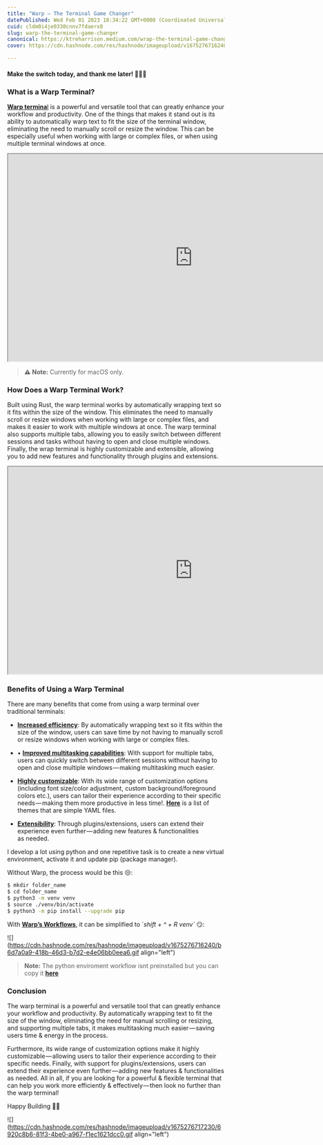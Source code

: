 ```yaml
---
title: "Warp — The Terminal Game Changer"
datePublished: Wed Feb 01 2023 18:34:22 GMT+0000 (Coordinated Universal Time)
cuid: cldm0i4je0330cnnv7fdaerx8
slug: warp-the-terminal-game-changer
canonical: https://ktreharrison.medium.com/wrap-the-terminal-game-changer-6196482c7d31?source=rss-ffad067cde1e------2
cover: https://cdn.hashnode.com/res/hashnode/imageupload/v1675276716240/b6d7a0a9-418b-46d3-b7d2-e4e06bb0eea6.gif

---
```


#### Make the switch today, and thank me later! 🙌🏾✨

### What is a Warp Terminal?

[**Warp termina**l](https://www.warp.dev/) is a powerful and versatile tool that can greatly enhance your workflow and productivity. One of the things that makes it stand out is its ability to automatically warp text to fit the size of the terminal window, eliminating the need to manually scroll or resize the window. This can be especially useful when working with large or complex files, or when using multiple terminal windows at once.

<iframe src="https://cdn.embedly.com/widgets/media.html?src=https%3A%2F%2Fwww.youtube.com%2Fembed%2FNKvlYZhjz5s&display_name=YouTube&url=https%3A%2F%2Fwww.youtube.com%2Fwatch%3Fv%3DNKvlYZhjz5s&image=http%3A%2F%2Fi.ytimg.com%2Fvi%2FNKvlYZhjz5s%2Fhqdefault.jpg&key=a19fcc184b9711e1b4764040d3dc5c07&type=text%2Fhtml&schema=youtube" width="854" height="480"><a href="https://medium.com/media/ccd404b414b48fa015b894bce92b2b5f/href">https://medium.com/media/ccd404b414b48fa015b894bce92b2b5f/href</a></iframe>

> **⚠️ Note:** Currently for macOS only.

### **How Does a Warp Terminal Work?**

Built using Rust, the warp terminal works by automatically wrapping text so it fits within the size of the window. This eliminates the need to manually scroll or resize windows when working with large or complex files, and makes it easier to work with multiple windows at once. The warp terminal also supports multiple tabs, allowing you to easily switch between different sessions and tasks without having to open and close multiple windows. Finally, the wrap terminal is highly customizable and extensible, allowing you to add new features and functionality through plugins and extensions.

<iframe src="https://cdn.embedly.com/widgets/media.html?src=https%3A%2F%2Fwww.youtube.com%2Fembed%2FUw7xQ3SD9P0%3Ffeature%3Doembed&display_name=YouTube&url=https%3A%2F%2Fwww.youtube.com%2Fwatch%3Fv%3DUw7xQ3SD9P0&image=https%3A%2F%2Fi.ytimg.com%2Fvi%2FUw7xQ3SD9P0%2Fhqdefault.jpg&key=a19fcc184b9711e1b4764040d3dc5c07&type=text%2Fhtml&schema=youtube" width="854" height="480"><a href="https://medium.com/media/3668fec96dd34acc2c21f233455c90f2/href">https://medium.com/media/3668fec96dd34acc2c21f233455c90f2/href</a></iframe>

### Benefits of Using a Warp Terminal

There are many benefits that come from using a warp terminal over traditional terminals:

* [**Increased efficiency**](https://docs.warp.dev/how-does-warp-compare/performance): By automatically wrapping text so it fits within the size of the window, users can save time by not having to manually scroll or resize windows when working with large or complex files.
    
* • [**Improved multitasking capabilities**](https://docs.warp.dev/features/windows): With support for multiple tabs, users can quickly switch between different sessions without having to open and close multiple windows — making multitasking much easier.
    
* [**Highly customizable**](https://docs.warp.dev/appearance/custom-themes): With its wide range of customization options (including font size/color adjustment, custom background/foreground colors etc.), users can tailor their experience according to their specific needs — making them more productive in less time!. [**Here**](https://github.com/austintraver/warp-theme) is a list of themes that are simple YAML files.
    
* [**Extensibility**](https://docs.warp.dev/features/integrations-and-plugins): Through plugins/extensions, users can extend their experience even further — adding new features & functionalities as needed.
    

I develop a lot using python and one repetitive task is to create a new virtual environment, activate it and update pip (package manager).

Without Warp, the process would be this 😒:

```bash
$ mkdir folder_name
$ cd folder_name
$ python3 -m venv venv
$ source ./venv/bin/activate
$ python3 -m pip install --upgrade pip
```

With [**Warp’s Workflows**](https://docs.warp.dev/features/entry/workflows), it can be simplified to \`*shift + ^ + R venv\`* 😏:

![](https://cdn.hashnode.com/res/hashnode/imageupload/v1675276716240/b6d7a0a9-418b-46d3-b7d2-e4e06bb0eea6.gif align="left")

> **Note:** The python enviroment workflow isnt preinstalled but you can copy it [**here**](https://gist.github.com/ktreharrison/a58f7c7275e8e96f77e11dedb9e7e0b3)

### Conclusion

The warp terminal is a powerful and versatile tool that can greatly enhance your workflow and productivity. By automatically wrapping text to fit the size of the window, eliminating the need for manual scrolling or resizing, and supporting multiple tabs, it makes multitasking much easier — saving users time & energy in the process.

Furthermore, its wide range of customization options make it highly customizable — allowing users to tailor their experience according to their specific needs. Finally, with support for plugins/extensions, users can extend their experience even further — adding new features & functionalities as needed. All in all, if you are looking for a powerful & flexible terminal that can help you work more efficiently & effectively — then look no further than the warp terminal!

Happy Building 🧰🚀

![](https://cdn.hashnode.com/res/hashnode/imageupload/v1675276717230/6920c8b6-81f3-4be0-a967-f1ec1621dcc0.gif align="left")